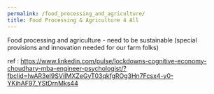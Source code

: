 ```yaml
---
permalink: /food_processing_and_agriculture/
title: Food Processing & Agriculture 4 All
---
```


 Food processing and agriculture - need to be sustainable (special provisions and innovation needed for our farm folks) 

ref : https://www.linkedin.com/pulse/lockdowns-cognitive-economy-choudhary-mba-engineer-psychologist/?fbclid=IwAR3eI9SViIMXZeGyT03qkfgROg3Hn7Fcsx4-y0-YKihAF97_YStDrnMks44
